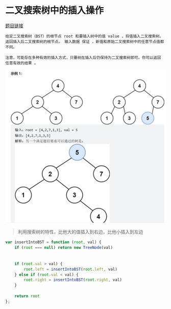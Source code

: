 # 二叉搜索树中的插入操作
<a href="https://leetcode-cn.com/problems/insert-into-a-binary-search-tree/" target="_blank">题目链接</a>

```
给定二叉搜索树（BST）的根节点 root 和要插入树中的值 value ，将值插入二叉搜索树。 
返回插入后二叉搜索树的根节点。 输入数据 保证 ，新值和原始二叉搜索树中的任意节点值都不同。

注意，可能存在多种有效的插入方式，只要树在插入后仍保持为二叉搜索树即可。你可以返回 任意有效的结果 。
```

<div> <img src="../public/img/tree13.png"/></div>

> 利用搜索树的特性，比他大的值插入到右边，比他小插入到左边


```js
var insertIntoBST = function (root, val) {
    if (root === null) return new TreeNode(val)


    if (root.val > val) {
        root.left = insertIntoBST(root.left, val)
    } else if (root.val < val) {
        root.right = insertIntoBST(root.right, val)
    }

    return root
};
```